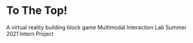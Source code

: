# To The Top!
A virtual reality building block game
Multimodal Interaction Lab Summer 2021 Intern Project
